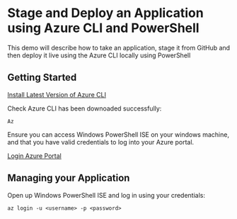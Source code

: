 # Stage and Deploy an Application using Azure CLI and PowerShell

This demo will describe how to take an application, stage it from GitHub and then deploy it live using the Azure CLI locally using PowerShell

## Getting Started

[Install Latest Version of Azure CLI](https://docs.microsoft.com/en-us/cli/azure/install-azure-cli?view=azure-cli-latest)

Check Azure CLI has been downoaded successfully:

    Az

Ensure you can access Windows PowerShell ISE on your windows machine, and that you have valid credentials to log into your Azure portal.

[Login Azure Portal](https://portal.azure.com)

## Managing your Application

Open up Windows PowerShell ISE and log in using your credentials:

    az login -u <username> -p <password>







